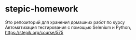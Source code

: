 # stepic-homework
Это репозиторий для хранения домашних работ по курсу Автоматизация тестирования с помощью Selenium и Python, https://stepik.org/course/575
